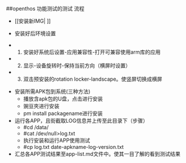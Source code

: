 ##openthos 功能测试的测试 流程

* [[安装新IMG| ]]

* 安装好后环境设置
 - 1. 安装好系统后设置-应用兼容性-打开可兼容使用arm库的应用 
 - 2. 显示-设备旋转时-保持当前方向（横屏时设置）
 - 3. 双击预安装的rotation locker-landscape。使竖屏切换成横屏
* 安装所需APK包到系统(三种方法)
  * 播放含apk包的U盘，点击进行安装
  * 豌豆夾进行安装
  * pm install packagename进行安装
* 运行各APP，且街截取LOG信息并上传至此目录下（步骤）
  * #cd /data/
  * #cat /dev/null>log.txt
  * 执行安装和运行APP使用测试 
  * #cp log.txt date-apkname-log-version.txt
* 汇总各APP测试结果至app-list.md文件中。使其一目了解的看到测试结果


